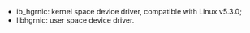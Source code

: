 - ib_hgrnic: kernel space device driver, compatible with Linux v5.3.0;
- libhgrnic: user space device driver.
